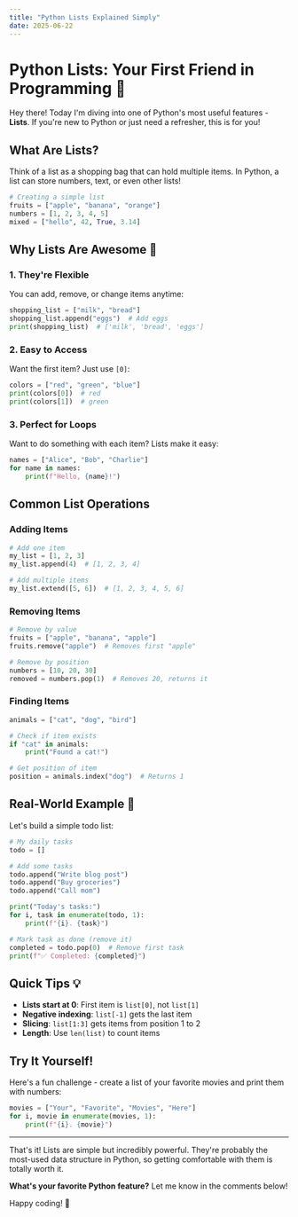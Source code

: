 ```yaml
---
title: "Python Lists Explained Simply"
date: 2025-06-22
---
```


# Python Lists: Your First Friend in Programming 🐍

Hey there! Today I'm diving into one of Python's most useful features - **Lists**. If you're new to Python or just need a refresher, this is for you!

## What Are Lists?

Think of a list as a shopping bag that can hold multiple items. In Python, a list can store numbers, text, or even other lists!

```python
# Creating a simple list
fruits = ["apple", "banana", "orange"]
numbers = [1, 2, 3, 4, 5]
mixed = ["hello", 42, True, 3.14]
```

## Why Lists Are Awesome 🚀

### 1. **They're Flexible**
You can add, remove, or change items anytime:

```python
shopping_list = ["milk", "bread"]
shopping_list.append("eggs")  # Add eggs
print(shopping_list)  # ['milk', 'bread', 'eggs']
```

### 2. **Easy to Access**
Want the first item? Just use `[0]`:

```python
colors = ["red", "green", "blue"]
print(colors[0])  # red
print(colors[1])  # green
```

### 3. **Perfect for Loops**
Want to do something with each item? Lists make it easy:

```python
names = ["Alice", "Bob", "Charlie"]
for name in names:
    print(f"Hello, {name}!")
```

## Common List Operations

### Adding Items
```python
# Add one item
my_list = [1, 2, 3]
my_list.append(4)  # [1, 2, 3, 4]

# Add multiple items
my_list.extend([5, 6])  # [1, 2, 3, 4, 5, 6]
```

### Removing Items
```python
# Remove by value
fruits = ["apple", "banana", "apple"]
fruits.remove("apple")  # Removes first "apple"

# Remove by position
numbers = [10, 20, 30]
removed = numbers.pop(1)  # Removes 20, returns it
```

### Finding Items
```python
animals = ["cat", "dog", "bird"]

# Check if item exists
if "cat" in animals:
    print("Found a cat!")

# Get position of item
position = animals.index("dog")  # Returns 1
```

## Real-World Example 🌟

Let's build a simple todo list:

```python
# My daily tasks
todo = []

# Add some tasks
todo.append("Write blog post")
todo.append("Buy groceries")
todo.append("Call mom")

print("Today's tasks:")
for i, task in enumerate(todo, 1):
    print(f"{i}. {task}")

# Mark task as done (remove it)
completed = todo.pop(0)  # Remove first task
print(f"✅ Completed: {completed}")
```

## Quick Tips 💡

- **Lists start at 0**: First item is `list[0]`, not `list[1]`
- **Negative indexing**: `list[-1]` gets the last item
- **Slicing**: `list[1:3]` gets items from position 1 to 2
- **Length**: Use `len(list)` to count items

## Try It Yourself!

Here's a fun challenge - create a list of your favorite movies and print them with numbers:

```python
movies = ["Your", "Favorite", "Movies", "Here"]
for i, movie in enumerate(movies, 1):
    print(f"{i}. {movie}")
```

---

That's it! Lists are simple but incredibly powerful. They're probably the most-used data structure in Python, so getting comfortable with them is totally worth it.

**What's your favorite Python feature?** Let me know in the comments below!

Happy coding! 🚀
